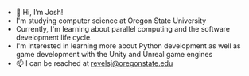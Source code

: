 - 👋  Hi, I’m Josh!
- I'm studying computer science at Oregon State University
- Currently, I'm learning about parallel computing and the software development life cycle. 
- I'm interested in learning more about Python development as well as game development with the Unity and Unreal game engines
- 📫  I can be reached at revelsj@oregonstate.edu

